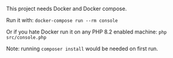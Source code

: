 This project needs Docker and Docker compose.

Run it with:
`docker-compose run --rm console`

Or if you hate Docker run it on any PHP 8.2 enabled machine:
`php src/console.php`

Note: running `composer install` would be needed on first run.
